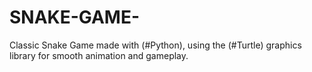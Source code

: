 # SNAKE-GAME-
Classic Snake Game made with (#Python), using the (#Turtle) graphics library for smooth animation and gameplay.
